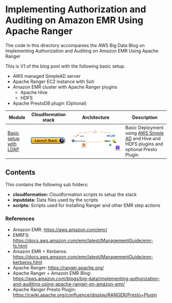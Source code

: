 # Implementing Authorization and Auditing on Amazon EMR Using Apache Ranger
The code in this directory accompanies the AWS Big Data Blog on Implementing Authorization and Auditing on Amazon EMR Using Apache Ranger

This is V1 of the blog post with the following basic setup.

- AWS managed SimpleAD server
- Apache Ranger EC2 instance with Solr
- Amazon EMR cluster with Apache Ranger plugins 
   - Apache Hive
   - HDFS
- Apache PrestoDB plugin (Optional)

| Module | Cloudformation stack | Architecture | Description |
| ---------------- | --- | --- |-------------------------------------------------------- |
| [Basic setup with LDAP](v1) | [![Foo](../images/launch_stack.png)](https://console.aws.amazon.com/cloudformation/home?region=us-east-1#/stacks/new?stackName=EMRSecurityWithRangerV1&templateURL=https://s3.amazonaws.com/aws-bigdata-blog/artifacts/aws-blog-emr-ranger/cloudformation/nestedstack.template) | ![](../images/simple-ad-setup.png) | Basic Deployment using [AWS Simple AD](https://docs.aws.amazon.com/directoryservice/latest/admin-guide/directory_simple_ad.html) and Hive and HDFS plugins and optional Presto Plugin|

## Contents

This contains the following sub folders:

- **cloudformation:** Cloudformation scripts to setup the stack
- **inputdata:** Data files used by the scripts
- **scripts:** Scripts used for Installing Ranger and other EMR step actions

### References

 - Amazon EMR: https://aws.amazon.com/emr/
 - EMRFS: https://docs.aws.amazon.com/emr/latest/ManagementGuide/emr-fs.html
 - Amazon EMR + Kerberos: https://docs.aws.amazon.com/emr/latest/ManagementGuide/emr-kerberos.html 
 - Apache Ranger: https://ranger.apache.org/
 - Apache Ranger + Amazon EMR Blog: https://aws.amazon.com/blogs/big-data/implementing-authorization-and-auditing-using-apache-ranger-on-amazon-emr/
 - Apache Ranger Presto Plugin: https://cwiki.apache.org/confluence/display/RANGER/Presto+Plugin
